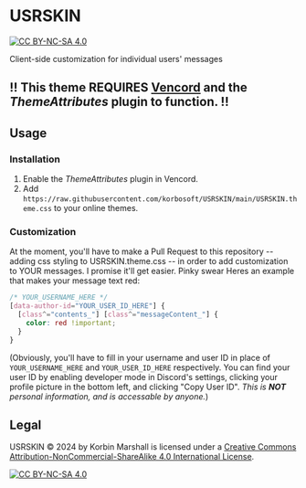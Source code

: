 # USRSKIN
[![CC BY-NC-SA 4.0][cc-by-nc-sa-shield]][cc-by-nc-sa]

Client-side customization for individual users' messages

## !! This theme REQUIRES [Vencord](https://github.com/Vendicated/Vencord) and the _ThemeAttributes_ plugin to function. !!

## Usage

### Installation
1. Enable the _ThemeAttributes_ plugin in Vencord.
2. Add `https://raw.githubusercontent.com/korbosoft/USRSKIN/main/USRSKIN.theme.css` to your online themes.

### Customization
At the moment, you'll have to make a Pull Request to this repository -- adding css styling to USRSKIN.theme.css -- in order to add customization to YOUR messages. I promise it'll get easier. Pinky swear
Heres an example that makes your message text red:
```css
/* YOUR_USERNAME_HERE */
[data-author-id="YOUR_USER_ID_HERE"] {
  [class^="contents_"] [class^="messageContent_"] {
    color: red !important;
  }
}
```
(Obviously, you'll have to fill in your username and user ID in place of `YOUR_USERNAME_HERE` and `YOUR_USER_ID_HERE` respectively. You can find your user ID by enabling developer mode in Discord's settings, clicking your profile picture in the bottom left, and clicking "Copy User ID". _This is **NOT** personal information, and is accessable by anyone._)

## Legal

USRSKIN © 2024 by Korbin Marshall is licensed under a
[Creative Commons Attribution-NonCommercial-ShareAlike 4.0 International License][cc-by-nc-sa].

[![CC BY-NC-SA 4.0][cc-by-nc-sa-image]][cc-by-nc-sa]

[cc-by-nc-sa]: http://creativecommons.org/licenses/by-nc-sa/4.0/
[cc-by-nc-sa-image]: https://licensebuttons.net/l/by-nc-sa/4.0/88x31.png
[cc-by-nc-sa-shield]: https://img.shields.io/badge/License-CC%20BY--NC--SA%204.0-lightgrey.svg

